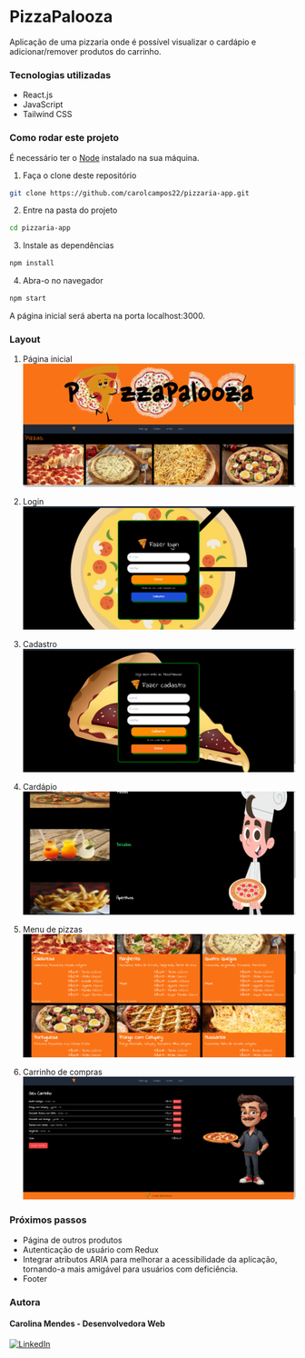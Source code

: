 # PizzaPalooza

Aplicação de uma pizzaria onde é possível visualizar o cardápio e adicionar/remover produtos do carrinho.

### Tecnologias utilizadas
- React.js
- JavaScript
- Tailwind CSS

### Como rodar este projeto
É necessário ter o [Node](https://nodejs.org/en) instalado na sua máquina.
1. Faça o clone deste repositório
```bash
git clone https://github.com/carolcampos22/pizzaria-app.git
```
2. Entre na pasta do projeto
```bash
cd pizzaria-app
```
3. Instale as dependências
```bash
npm install
```
4. Abra-o no navegador
```bash
npm start
```
A página inicial será aberta na porta localhost:3000.

### Layout
1. Página inicial
![](./src/assets/prints/homepage.png)

2. Login
![](./src/assets/prints/login.png)

3. Cadastro
![](./src/assets/prints/signup.png)

4. Cardápio
![](./src/assets/prints/menu.png)

5. Menu de pizzas
![](./src/assets/prints/menu-pizzas.png)

6. Carrinho de compras
![](./src/assets/prints/cart.png)

### Próximos passos
- Página de outros produtos
- Autenticação de usuário com Redux
- Integrar atributos ARIA para melhorar a acessibilidade da aplicação, tornando-a mais amigável para usuários com deficiência.
- Footer

### Autora
#### Carolina Mendes - Desenvolvedora Web

[![LinkedIn](https://img.shields.io/badge/LinkedIn-000?style=for-the-badge&logo=linkedin&logoColor=0E76A8)](https://www.linkedin.com/in/dev-carolina-mendes/)
